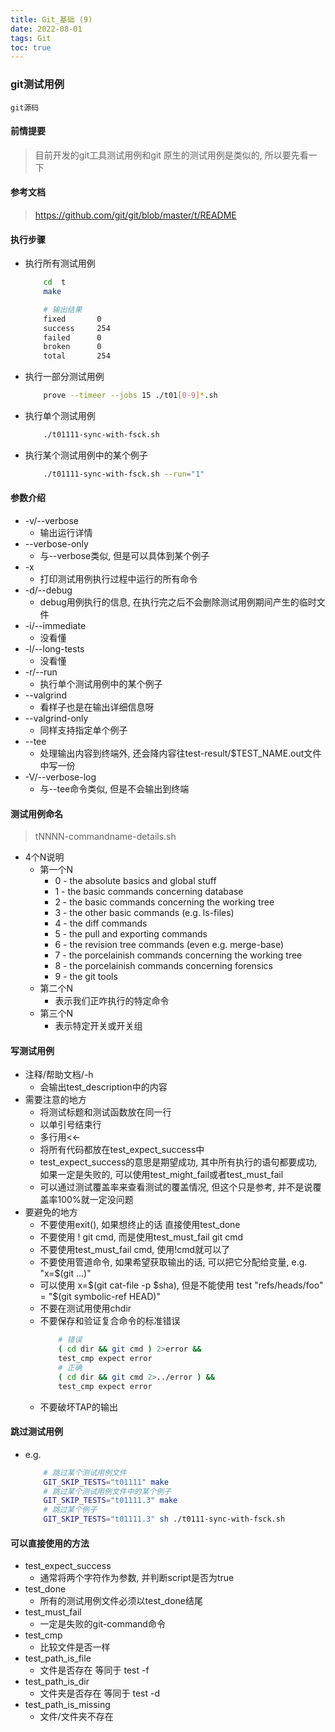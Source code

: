 ```yaml
---
title: Git_基础 (9)
date: 2022-08-01
tags: Git
toc: true
---
```


### git测试用例
    git源码

<!-- more -->

#### 前情提要
> 目前开发的git工具测试用例和git 原生的测试用例是类似的, 所以要先看一下

#### 参考文档
> https://github.com/git/git/blob/master/t/README

#### 执行步骤
- 执行所有测试用例
    ```bash
        cd  t
        make

        # 输出结果
        fixed       0
        success     254
        failed      0
        broken      0
        total       254
    ```
- 执行一部分测试用例
    ```bash
        prove --timeer --jobs 15 ./t01[0-9]*.sh
    ```
- 执行单个测试用例
    ```bash
        ./t01111-sync-with-fsck.sh
    ```
- 执行某个测试用例中的某个例子
    ```bash
        ./t01111-sync-with-fsck.sh --run="1"
    ```

#### 参数介绍
- -v/--verbose
    * 输出运行详情
- --verbose-only
    * 与--verbose类似, 但是可以具体到某个例子
- -x
    * 打印测试用例执行过程中运行的所有命令
- -d/--debug
    * debug用例执行的信息, 在执行完之后不会删除测试用例期间产生的临时文件
- -i/--immediate
    * 没看懂
- -l/--long-tests
    * 没看懂
- -r/--run
    * 执行单个测试用例中的某个例子
- --valgrind
    * 看样子也是在输出详细信息呀
- --valgrind-only
    * 同样支持指定单个例子
- --tee
    * 处理输出内容到终端外, 还会降内容往test-result/$TEST_NAME.out文件中写一份
- -V/--verbose-log
    * 与--tee命令类似, 但是不会输出到终端

#### 测试用例命名
> tNNNN-commandname-details.sh
- 4个N说明
    * 第一个N
        * 0 - the absolute basics and global stuff
        * 1 - the basic commands concerning database
        * 2 - the basic commands concerning the working tree
        * 3 - the other basic commands (e.g. ls-files)
        * 4 - the diff commands
        * 5 - the pull and exporting commands
        * 6 - the revision tree commands (even e.g. merge-base)
        * 7 - the porcelainish commands concerning the working tree
        * 8 - the porcelainish commands concerning forensics
        * 9 - the git tools
    * 第二个N
        * 表示我们正咋执行的特定命令
    * 第三个N
        * 表示特定开关或开关组

#### 写测试用例
- 注释/帮助文档/-h
    * 会输出test_description中的内容
- 需要注意的地方
    * 将测试标题和测试函数放在同一行
    * 以单引号结束行
    * 多行用<<-
    * 将所有代码都放在test_expect_success中
    * test_expect_success的意思是期望成功, 其中所有执行的语句都要成功, 如果一定是失败的, 可以使用test_might_fail或者test_must_fail
    * 可以通过测试覆盖率来查看测试的覆盖情况, 但这个只是参考, 并不是说覆盖率100%就一定没问题
- 要避免的地方
    * 不要使用exit(), 如果想终止的话 直接使用test_done
    * 不要使用 ! git cmd, 而是使用test_must_fail git cmd
    * 不要使用test_must_fail cmd, 使用!cmd就可以了
    * 不要使用管道命令, 如果希望获取输出的话, 可以把它分配给变量, e.g. "x=$(git ...)"
    * 可以使用 x=$\(git cat-file -p $sha), 但是不能使用 test "refs/heads/foo" = "$(git symbolic-ref HEAD)"
    * 不要在测试用使用chdir
    * 不要保存和验证复合命令的标准错误
        ```bash
            # 错误
            ( cd dir && git cmd ) 2>error &&
            test_cmp expect error
            # 正确
            ( cd dir && git cmd 2>../error ) &&
            test_cmp expect error
        ```
    * 不要破坏TAP的输出

#### 跳过测试用例
- e.g.
    ```bash
        # 跳过某个测试用例文件
        GIT_SKIP_TESTS="t01111" make
        # 跳过某个测试用例文件中的某个例子
        GIT_SKIP_TESTS="t01111.3" make
        # 跳过某个例子
        GIT_SKIP_TESTS="t01111.3" sh ./t0111-sync-with-fsck.sh
    ```

#### 可以直接使用的方法
- test_expect_success 
    * 通常将两个字符作为参数, 并判断script是否为true
- test_done
    * 所有的测试用例文件必须以test_done结尾
- test_must_fail 
    * 一定是失败的git-command命令
- test_cmp
    * 比较文件是否一样
- test_path_is_file
    * 文件是否存在 等同于 test -f
- test_path_is_dir 
    * 文件夹是否存在 等同于 test -d
- test_path_is_missing 
    * 文件/文件夹不存在


